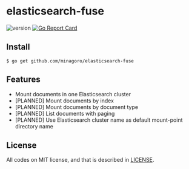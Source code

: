 # elasticsearch-fuse

![version](https://img.shields.io/badge/version-0.1.0-brightgreen.svg)
[![Go Report Card](https://goreportcard.com/badge/github.com/minagoro/elasticsearch-fuse)](https://goreportcard.com/report/github.com/minagoro/elasticsearch-fuse)

## Install

```
$ go get github.com/minagoro/elasticsearch-fuse
```

## Features

- Mount documents in one Elasticsearch cluster
- [PLANNED] Mount documents by index
- [PLANNED] Mount documents by document type
- [PLANNED] List documents with paging
- [PLANNED] Use Elasticsearch cluster name as default mount-point directory name

## License

All codes on MIT license, and that is described in [LICENSE](LICENSE).
